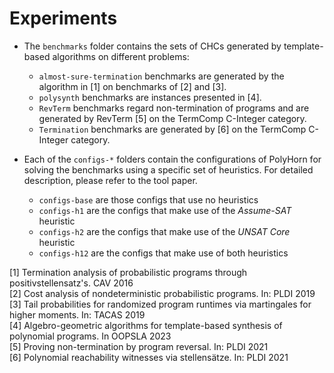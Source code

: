 # Experiments

- The `benchmarks` folder contains the sets of CHCs generated by template-based algorithms on different problems:

    - `almost-sure-termination` benchmarks are generated by the algorithm in [1] on benchmarks of [2] and [3].
    - `polysynth` benchmarks are instances presented in [4].
    - `RevTerm` benchmarks regard non-termination of programs and are generated by RevTerm [5] on the TermComp C-Integer category.
    - `Termination` benchmarks are generated by [6] on the TermComp C-Integer category.

- Each of the `configs-*` folders contain the configurations of PolyHorn for solving the benchmarks using a specific set of heuristics. For detailed description, please refer to the tool paper.
    - `configs-base` are those configs that use no heuristics
    - `configs-h1` are the configs that make use of the *Assume-SAT* heuristic
    - `configs-h2` are the configs that make use of the *UNSAT Core* heuristic
    - `configs-h12` are the configs that make use of both heuristics

[1] Termination analysis of probabilistic programs through positivstellensatz's. CAV 2016 \
[2] Cost analysis of nondeterministic probabilistic programs. In: PLDI 2019 \
[3] Tail probabilities for randomized program runtimes
via martingales for higher moments. In: TACAS 2019 \
[4] Algebro-geometric algorithms for template-based synthesis of polynomial programs. In OOPSLA 2023 \
[5] Proving non-termination by program reversal. In: PLDI 2021 \
[6] Polynomial reachability witnesses via stellensätze. In: PLDI 2021